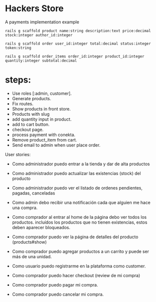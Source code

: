 Hackers Store
================

A payments implementation example


```
rails g scaffold product name:string description:text price:decimal stock:integer author_id:integer

rails g scaffold order user_id:integer total:decimal status:integer token:string

rails g scaffold order_items order_id:integer product_id:integer quantity:integer subtotal:decimal
```

# steps:
  - Use roles [:admin, customer].
  - Generate products.
  - Fix routes.
  - Show products in front store.
  - Products with slug
  - add quantity input in product.
  - add to cart button.
  - checkout page.
  - process payment with conekta.
  - Remove product_item from cart.
  - Send email to admin when user place order.


User stories:
  
  - Como administrador puedo entrar a la tienda y dar de alta productos

  - Como administrador puedo actualizar las existencias (stock) del producto

  - Como administrador puedo ver el listado de ordenes pendientes, pagadas, canceladas

  - Como admin debo recibir una notificación cada que alguien me hace una compra.


  - Como comprador al entrar al home de la página debo ver todos los productos.
    incluídos los productos que no tienen existencias, estos deben aparecer bloqueados.

  - Como comprador puedo ver la página de detalles del producto (products#show)

  - Como comprador puedo agregar productos a un carrito y puede ser más de una unidad.

  - Como usuario puedo registrarme en la plataforma como customer.

  - Como comprador puedo hacer checkout (review de mi compra)

  - Como comprador puedo pagar mi compra.

  - Como comprador puedo cancelar mi compra.

